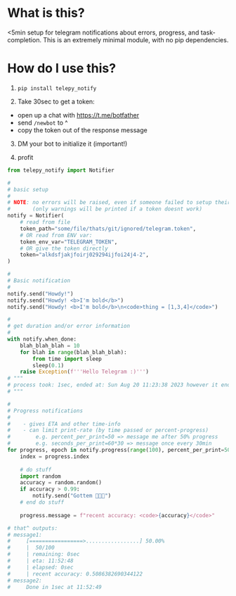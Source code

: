 # What is this?

<5min setup for telegram notifications about errors, progress, and task-completion. This is an extremely minimal module, with no pip dependencies.

# How do I use this?

1. `pip install telepy_notify`

2. Take 30sec to get a token:
  - open up a chat with https://t.me/botfather
  - send `/newbot` to ^
  - copy the token out of the response message

3. DM your bot to initialize it (important!)

4. profit

```python
from telepy_notify import Notifier

# 
# basic setup
# 
# NOTE: no errors will be raised, even if someone failed to setup their bot
#       (only warnings will be printed if a token doesnt work)
notify = Notifier(
    # read from file
    token_path="some/file/thats/git/ignored/telegram.token",
    # OR read from ENV var:
    token_env_var="TELEGRAM_TOKEN",
    # OR give the token directly
    token="alkdsfjakjfoirj029294ijfoi24j4-2",
)

# 
# Basic notification
# 
notify.send("Howdy!")
notify.send("Howdy! <b>I'm bold</b>")
notify.send("Howdy! <b>I'm bold</b>\n<code>thing = [1,3,4]</code>")

# 
# get duration and/or error information
# 
with notify.when_done:
    blah_blah_blah = 10
    for blah in range(blah_blah_blah):
        from time import sleep
        sleep(0.1)
    raise Exception(f'''Hello Telegram :)''')
# """
# process took: 1sec, ended at: Sun Aug 20 11:23:38 2023 however it ended with an error: Exception('Hello Telegram :)')
# """

# 
# Progress notifications
# 
#    - gives ETA and other time-info
#    - can limit print-rate (by time passed or percent-progress)
#        e.g. percent_per_print=50 => message me after 50% progress
#        e.g. seconds_per_print=60*30 => message once every 30min
for progress, epoch in notify.progress(range(100), percent_per_print=50, seconds_per_print=60*30):
    index = progress.index
    
    # do stuff
    import random
    accuracy = random.random()
    if accuracy > 0.99:
        notify.send("Gottem 🎉🎉🎉")
    # end do stuff
    
    progress.message = f"recent accuracy: <code>{accuracy}</code>"

# that^ outputs:
# message1:
#     [=================>.................] 50.00% 
#     |  50/100 
#     | remaining: 0sec 
#     | eta: 11:52:48 
#     | elapsed: 0sec 
#     | recent accuracy: 0.5086382690344122
# message2:
#     Done in 1sec at 11:52:49


```

